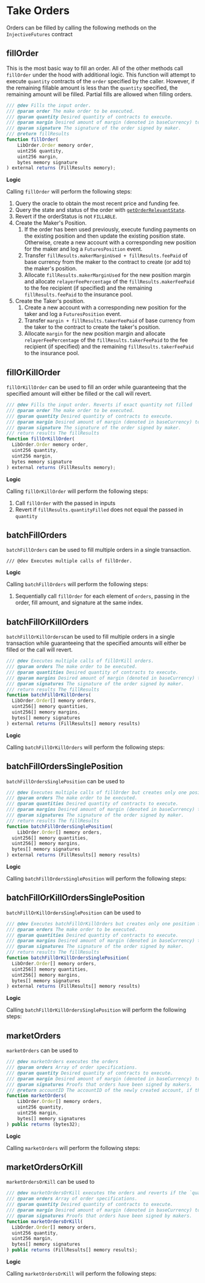 # Take Orders

Orders can be filled by calling the following methods on the `InjectiveFutures` contract

## fillOrder

This is the most basic way to fill an order. All of the other methods call `fillOrder` under the hood with additional logic. This function will attempt to execute `quantity` contracts of the `order` specified by the caller. However, if the remaining fillable amount is less than the `quantity` specified, the remaining amount will be filled. Partial fills are allowed when filling orders.

```javascript
/// @dev Fills the input order.
/// @param order The make order to be executed.
/// @param quantity Desired quantity of contracts to execute.
/// @param margin Desired amount of margin (denoted in baseCurrency) to use to fill the order.
/// @param signature The signature of the order signed by maker.
/// @return fillResults
function fillOrder(
    LibOrder.Order memory order,
    uint256 quantity,
    uint256 margin,
    bytes memory signature
) external returns (FillResults memory);
```

**Logic**

Calling `fillOrder` will perform the following steps:

1. Query the oracle to obtain the most recent price and funding fee.
2. Query the state and status of the order with [`getOrderRelevantState`](keyterms/#getorderrelevantstate).
3. Revert if the orderStatus is not `FILLABLE`. 
4. Create the Maker's Position.
   1. If the order has been used previously, execute funding payments on the existing position and then update the existing position state. Otherwise, create a new account with a corresponding new position for the maker and log a `FuturesPosition` event.
   2. Transfer `fillResults.makerMarginUsed + fillResults.feePaid` of base currency from the maker to the contract to create \(or add to\) the maker's position.
   3. Allocate `fillResults.makerMarginUsed` for the new position margin and allocate `relayerFeePercentage` of the `fillResults.makerFeePaid` to the fee recipient \(if specified\) and the remaining `fillResults.feePaid` to the insurance pool.
5. Create the Taker's position.
   1. Create a new account with a corresponding new position for the taker and log a `FuturesPosition` event.
   2. Transfer `margin + fillResults.takerFeePaid` of base currency from the taker to the contract to create the taker's position.  
   3. Allocate  `margin`  for the new position margin and allocate `relayerFeePercentage` of the `fillResults.takerFeePaid` to the fee recipient \(if specified\) and the remaining `fillResults.takerFeePaid` to the insurance pool.

## fillOrKillOrder

`fillOrKillOrder` can be used to fill an order while guaranteeing that the specified amount will either be filled or the call will revert.

```javascript
/// @dev Fills the input order. Reverts if exact quantity not filled
/// @param order The make order to be executed.
/// @param quantity Desired quantity of contracts to execute.
/// @param margin Desired amount of margin (denoted in baseCurrency) to use to fill the order.
/// @param signature The signature of the order signed by maker.
/// return results The fillResults
function fillOrKillOrder(
  LibOrder.Order memory order,
  uint256 quantity,
  uint256 margin,
  bytes memory signature
) external returns (FillResults memory);
```

**Logic**

Calling `fillOrKillOrder` will perform the following steps:

1. Call `fillOrder` with the passed in inputs
2. Revert if `fillResults.quantityFilled` does not equal the passed in `quantity`

## batchFillOrders

`batchFillOrders` can be used to fill multiple orders in a single transaction.

```text
/// @dev Executes multiple calls of fillOrder.
```

**Logic**

Calling `batchFillOrders` will perform the following steps:

1. Sequentially call `fillOrder` for each element of `orders`, passing in the order, fill amount, and signature at the same index.

## batchFillOrKillOrders

`batchFillOrKillOrders`can be used to fill multiple orders in a single transaction while guaranteeing that the specified amounts will either be filled or the call will revert.

```javascript
/// @dev Executes multiple calls of fillOrKill orders.
/// @param orders The make order to be executed.
/// @param quantities Desired quantity of contracts to execute.
/// @param margins Desired amount of margin (denoted in baseCurrency) to use to fill the order.
/// @param signatures The signature of the order signed by maker.
/// return results The fillResults
function batchFillOrKillOrders(
  LibOrder.Order[] memory orders,
  uint256[] memory quantities,
  uint256[] memory margins,
  bytes[] memory signatures
) external returns (FillResults[] memory results)
```

**Logic**

Calling `batchFillOrKillOrders` will perform the following steps:

## batchFillOrdersSinglePosition

`batchFillOrdersSinglePosition` can be used to

```javascript
/// @dev Executes multiple calls of fillOrder but creates only one position for the taker.
/// @param orders The make order to be executed.
/// @param quantities Desired quantity of contracts to execute.
/// @param margins Desired amount of margin (denoted in baseCurrency) to use to fill the order.
/// @param signatures The signature of the order signed by maker.
/// return results The fillResults
function batchFillOrdersSinglePosition(
    LibOrder.Order[] memory orders,
  uint256[] memory quantities,
  uint256[] memory margins,
  bytes[] memory signatures
) external returns (FillResults[] memory results)
```

**Logic**

Calling `batchFillOrdersSinglePosition` will perform the following steps:

## batchFillOrKillOrdersSinglePosition

`batchFillOrKillOrdersSinglePosition` can be used to

```javascript
/// @dev Executes batchFillOrKillOrders but creates only one position for the taker.
/// @param orders The make order to be executed.
/// @param quantities Desired quantity of contracts to execute.
/// @param margins Desired amount of margin (denoted in baseCurrency) to use to fill the order.
/// @param signatures The signature of the order signed by maker.
/// return results The fillResults
function batchFillOrKillOrdersSinglePosition(
  LibOrder.Order[] memory orders,
  uint256[] memory quantities,
  uint256[] memory margins,
  bytes[] memory signatures
) external returns (FillResults[] memory results)
```

**Logic**

Calling `batchFillOrKillOrdersSinglePosition` will perform the following steps:

## **marketOrders**

`marketOrders` can be used to

```javascript
/// @dev marketOrders executes the orders
/// @param orders Array of order specifications.
/// @param quantity Desired quantity of contracts to execute.
/// @param margin Desired amount of margin (denoted in baseCurrency) to use to fill the orders.
/// @param signatures Proofs that orders have been signed by makers.
/// @return accountID The accountID of the newly created account, if there is one.
function marketOrders(
    LibOrder.Order[] memory orders,
    uint256 quantity,
    uint256 margin,
    bytes[] memory signatures
) public returns (bytes32);
```

**Logic**

Calling `marketOrders` will perform the following steps:

## **marketOrdersOrKill**

`marketOrdersOrKill` can be used to

```javascript
/// @dev marketOrdersOrKill executes the orders and reverts if the `quantity` of contracts are not filled
/// @param orders Array of order specifications.
/// @param quantity Desired quantity of contracts to execute.
/// @param margin Desired amount of margin (denoted in baseCurrency) to use to fill the orders.
/// @param signatures Proofs that orders have been signed by makers.
function marketOrdersOrKill(
  LibOrder.Order[] memory orders,
  uint256 quantity,
  uint256 margin,
  bytes[] memory signatures
) public returns (FillResults[] memory results);
```

**Logic**

Calling `marketOrdersOrKill` will perform the following steps:

